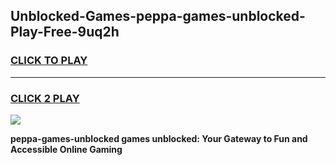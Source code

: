 
## Unblocked-Games-peppa-games-unblocked-Play-Free-9uq2h
<h3>
<a href="https://premium76.site?title=peppa-games-unblocked&ref=18A">CLICK TO PLAY</a></h3>
<hr>

<h3>
<a href="https://premium76.site?title=peppa-games-unblocked&ref=18A">CLICK 2 PLAY</a>
  
</h3>

<a href="https://premium76.site?title=peppa-games-unblocked&ref=18A"><img src="https://clearcache.store/games.png"></a>


**peppa-games-unblocked games unblocked: Your Gateway to Fun and Accessible Online Gaming**
